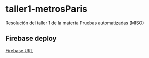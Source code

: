 # taller1-metrosParis
Resolución del taller 1 de la materia Pruebas automatizadas (MISO)

## Firebase deploy
[Firebase URL]("https://paris-pwa-miso.web.app/")
